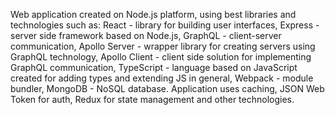 Web application created on Node.js platform, using best libraries and technologies such as: React - library for building user interfaces, Express - server side framework based on Node.js, GraphQL - client-server communication, Apollo Server - wrapper library for creating servers using GraphQL technology, Apollo Client - client side solution for implementing GraphQL communication, TypeScript - language based on JavaScript created for adding types and extending JS in general, Webpack - module bundler, MongoDB - NoSQL database. Application uses caching, JSON Web Token for auth, Redux for state management and other technologies.

